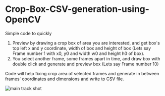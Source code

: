 # Crop-Box-CSV-generation-using-OpenCV

Simple code to quickly 
1. Preview by drawing a crop box of area you are interested, and get box's top left x and y coordinate, width of box and height of box (Lets say Frame number 1 with x0, y0 and width w0 and height h0 of box).
2. You select another frame, some frames apart in time, and draw box with double click and generate and preview box (Lets say Frame number 10)

Code will help fixing crop area of selected frames and generate in between frames' coordinates and dimensions and write to CSV file.

![main track shot](IMG_0132.PNG)
